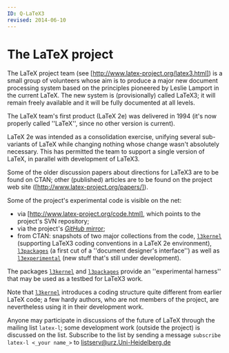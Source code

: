 ```yaml
---
ID: Q-LaTeX3
revised: 2014-06-10
---
```

# The LaTeX project

The LaTeX project team (see [http://www.latex-project.org/latex3.html])
is a small group of volunteers whose aim is
to produce a major new document processing system based on the
principles pioneered by Leslie Lamport in the current LaTeX.  The
new system is (provisionally) called LaTeX3; it
will remain freely available and it will be fully documented at
all levels.

The LaTeX team's first product (LaTeX 2e) was delivered in 1994
(it's now properly called ''LaTeX'', since no other version is current).

LaTeX 2e was intended as a consolidation exercise, unifying several
sub-variants of LaTeX while changing nothing whose change wasn't
absolutely necessary.  This has permitted the team to support a single
version of LaTeX, in parallel with development of LaTeX3.

Some of the older discussion papers about directions for LaTeX3 are
to be found on CTAN; other (published) articles are to be found
on the project web site ([http://www.latex-project.org/papers/]).

Some of the project's experimental code is visible on the net:
  

-  via [http://www.latex-project.org/code.html], which points
    to the project's SVN repository;
-  via the project's
    [_GitHub_ mirror](https://github.com/latex3/svn-mirror);
-  from CTAN: snapshots of two major collections from the
    code, [`l3kernel`](https://ctan.org/pkg/l3kernel) (supporting LaTeX3 coding conventions in
    a LaTeX 2e environment), [`l3packages`](https://ctan.org/pkg/l3packages) (a first cut of a
    ''document designer's interface'') as well as
    [`l3experimental`](https://ctan.org/pkg/l3experimental) (new stuff that's still under
    development).

The packages [`l3kernel`](https://ctan.org/pkg/l3kernel) and [`l3packages`](https://ctan.org/pkg/l3packages) provide an
''experimental harness'' that may be used as a testbed for LaTeX3
work.

Note that [`l3kernel`](https://ctan.org/pkg/l3kernel) introduces a coding structure quite
different from earlier LaTeX code; a few hardy authors, who are not
members of the project, are nevertheless using it in their development
work.

Anyone may participate in discussions of the future of LaTeX
through the mailing list `latex-l`; some development work
(outside the project) is discussed on the list.  Subscribe to the list
by sending a message `subscribe latex-l <_your name_>`
to  <a href="mailto:listserv@urz.Uni-Heidelberg.de">listserv@urz.Uni-Heidelberg.de</a>

